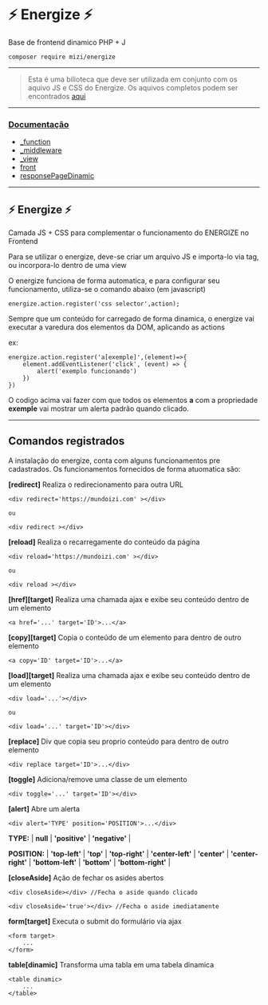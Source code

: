 # ⚡ Energize ⚡ 

Base de frontend dinamico PHP + J

    composer require mizi/energize

---

> Esta é uma bilioteca que deve ser utilizada em conjunto com os aquivo JS e CSS do Energize. 
> Os aquivos completos podem ser encontrados [aqui](https://mundoizi.com/mizi)

---

### [Documentação](https://github.com/mizi-php/energize/tree/main/.doc)

- [_function](https://github.com/mizi-php/energize/tree/main/.doc/_function.md)
- [_middleware](https://github.com/mizi-php/energize/tree/main/.doc/_middleware.md)
- [_view](https://github.com/mizi-php/energize/tree/main/.doc/_view.md)
- [front](https://github.com/mizi-php/energize/tree/main/.doc/front.md)
- [responsePageDinamic](https://github.com/mizi-php/energize/tree/main/.doc/responsePageDinamic.md)

---

## ⚡ Energize ⚡ 

Camada JS + CSS para complementar o funcionamento do ENERGIZE no Frontend

Para se utilizar o energize, deve-se criar um arquivo JS e importa-lo via tag, ou incorpora-lo dentro de uma view

O energize funciona de forma automatica, e para configurar seu funcionamento, utiliza-se o comando abaixo (em javascript)

    energize.action.register('css selector',action);

Sempre que um conteúdo for carregado de forma dinamica, o energize vai executar a varedura dos elementos da DOM, aplicando as actions

ex:

    energize.action.register('a[exemple]',(element)=>{
        element.addEventListener('click', (event) => {
            alert('exemplo funcionando')
        })
    })

O codigo acima vai fazer com que todos os elementos **a** com a propriedade **exemple** vai mostrar um alerta padrão quando clicado. 

---
## Comandos registrados
A instalação do energize, conta com alguns funcionamentos pre cadastrados. 
Os funcionamentos fornecidos de forma atuomatica são:

**[redirect]**
Realiza o redirecionamento para outra URL

    <div redirect='https://mundoizi.com' ></div>
    
    ou

    <div redirect ></div>

**[reload]**
Realiza o recarregamente do conteúdo da página

    <div reload='https://mundoizi.com' ></div>
    
    ou

    <div reload ></div>

**[href][target]**
Realiza uma chamada ajax e exibe seu conteúdo dentro de um elemento
    
    <a href='...' target='ID'>...</a>

**[copy][target]**
Copia o conteúdo de um elemento para dentro de outro elemento
    
    <a copy='ID' target='ID'>...</a>

**[load][target]**
Realiza uma chamada ajax e exibe seu conteúdo dentro de um elemento

    <div load='...'></div>
    
    ou
    
    <div load='...' target='ID'></div>

**[replace]**
Div que copia seu proprio conteúdo para dentro de outro elemento
    
    <div replace target='ID'>...</div>

**[toggle]**
Adiciona/remove uma classe de um elemento
    
    <div toggle='...' target='ID'></div>

**[alert]**
Abre um alerta

    <div alert='TYPE' position='POSITION'>...</div>

**TYPE:** | **null** | **'positive'** | **'negative'** |

**POSITION:** | **'top-left'** | **'top'** | **'top-right'** | **'center-left'** | **'center'** | **'center-right'** | **'bottom-left'** | **'bottom'** | **'bottom-right'** |

**[closeAside]**
Ação de fechar os asides abertos

    <div closeAside></div> //Fecha o aside quando clicado

    <div closeAside='true'></div> //Fecha o aside imediatamente

**form[target]**
Executa o submit do formulário via ajax

    <form target>
        ...
    </form>

**table[dinamic]**
Transforma uma tabla em uma tabela dinamica

    <table dinamic>
        ...
    </table>